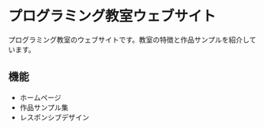 # プログラミング教室ウェブサイト

プログラミング教室のウェブサイトです。教室の特徴と作品サンプルを紹介しています。

## 機能

- ホームページ
- 作品サンプル集
- レスポンシブデザイン
